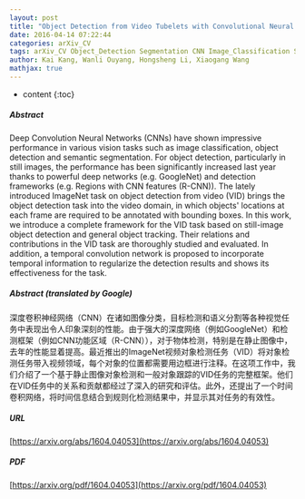 ```yaml
---
layout: post
title: "Object Detection from Video Tubelets with Convolutional Neural Networks"
date: 2016-04-14 07:22:44
categories: arXiv_CV
tags: arXiv_CV Object_Detection Segmentation CNN Image_Classification Semantic_Segmentation Classification Detection
author: Kai Kang, Wanli Ouyang, Hongsheng Li, Xiaogang Wang
mathjax: true
---
```


* content
{:toc}

##### Abstract
Deep Convolution Neural Networks (CNNs) have shown impressive performance in various vision tasks such as image classification, object detection and semantic segmentation. For object detection, particularly in still images, the performance has been significantly increased last year thanks to powerful deep networks (e.g. GoogleNet) and detection frameworks (e.g. Regions with CNN features (R-CNN)). The lately introduced ImageNet task on object detection from video (VID) brings the object detection task into the video domain, in which objects' locations at each frame are required to be annotated with bounding boxes. In this work, we introduce a complete framework for the VID task based on still-image object detection and general object tracking. Their relations and contributions in the VID task are thoroughly studied and evaluated. In addition, a temporal convolution network is proposed to incorporate temporal information to regularize the detection results and shows its effectiveness for the task.

##### Abstract (translated by Google)
深度卷积神经网络（CNN）在诸如图像分类，目标检测和语义分割等各种视觉任务中表现出令人印象深刻的性能。由于强大的深度网络（例如GoogleNet）和检测框架（例如CNN功能区域（R-CNN）），对于物体检测，特别是在静止图像中，去年的性能显着提高。最近推出的ImageNet视频对象检测任务（VID）将对象检测任务带入视频领域，每个对象的位置都需要用边框进行注释。在这项工作中，我们介绍了一个基于静止图像对象检测和一般对象跟踪的VID任务的完整框架。他们在VID任务中的关系和贡献都经过了深入的研究和评估。此外，还提出了一个时间卷积网络，将时间信息结合到规则化检测结果中，并显示其对任务的有效性。

##### URL
[https://arxiv.org/abs/1604.04053](https://arxiv.org/abs/1604.04053)

##### PDF
[https://arxiv.org/pdf/1604.04053](https://arxiv.org/pdf/1604.04053)

